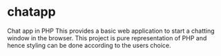 # chatapp
Chat app in PHP
This provides a basic web application to start a chatting window in the browser. This project is pure representation of PHP and hence styling can be done according to the users choice.
